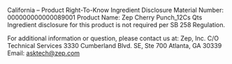  
 
 
California – Product Right-To-Know Ingredient Disclosure 
Material Number: 000000000000089001 
Product Name: Zep Cherry Punch_12Cs Qts 
Ingredient disclosure for this product is not required per SB 258 Regulation. 
 
For additional information or question, please contact us at: 
Zep, Inc. 
C/O Technical Services 
3330 Cumberland Blvd. SE, Ste 700 
Atlanta, GA 30339 
Email: asktech@zep.com 
 
 
 
 
